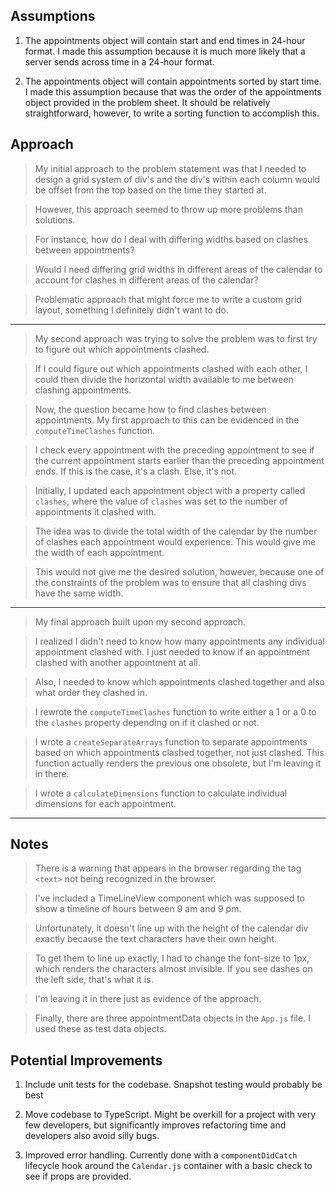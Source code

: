 ## Assumptions

1. The appointments object will contain start and end times in 24-hour format. I made this assumption because it is much more likely that a server sends across time in a 24-hour format. 

2. The appointments object will contain appointments sorted by start time. I made this assumption because that was the order of the appointments object provided in the problem sheet. It should be relatively straightforward, however, to write a sorting function to accomplish this. 

## Approach

>My initial approach to the problem statement was that I needed to design a grid system of div's and the div's within each column would be offset from the top based on the time they started at. 

>However, this approach seemed to throw up more problems than solutions. 

>For instance, how do I deal with differing widths based on clashes between appointments? 

>Would I need differing grid widths in different areas of the calendar to account for clashes in different areas of the calendar?

>Problematic approach that might force me to write a custom grid layout, something I definitely didn't want to do. 

***

>My second approach was trying to solve the problem was to first try to figure out which appointments clashed. 

>If I could figure out which appointments clashed with each other, I could then divide the horizontal width available to me between clashing appointments. 

>Now, the question became how to find clashes between appointments. My first approach to this can be evidenced in the ```computeTimeClashes``` function. 

>I check every appointment with the preceding appointment to see if the current appointment starts earlier than the preceding appointment ends. If this is the case, it's a clash. Else, it's not. 

>Initially, I updated each appointment object with a property called ```clashes```, where the value of ```clashes``` was set to the number of appointments it clashed with. 

>The idea was to divide the total width of the calendar by the number of clashes each appointment would experience. This would give me the width of each appointment. 

>This would not give me the desired solution, however, because one of the constraints of the problem was to ensure that all clashing divs have the same width. 

***

>My final approach built upon my second approach. 

>I realized I didn't need to know how many appointments any individual appointment clashed with. I just needed to know if an appointment clashed with another appointment at all. 

>Also, I needed to know which appointments clashed together and also what order they clashed in. 

>I rewrote the ```computeTimeClashes``` function to write either a 1 or a 0 to the ```clashes``` property depending on if it clashed or not. 

>I wrote a ```createSeparateArrays``` function to separate appointments based on which appointments clashed together, not just clashed. This function actually renders the previous one obsolete, but I'm leaving it in there. 

>I wrote a ```calculateDimensions``` function to calculate individual dimensions for each appointment. 

***

## Notes

>There is a warning that appears in the browser regarding the tag ```<text>``` not being recognized in the browser. 

>I've included a TimeLineView component which was supposed to show a timeline of hours between 9 am and 9 pm. 

>Unfortunately, it doesn't line up with the height of the calendar div exactly because the text characters have their own height. 

>To get them to line up exactly, I had to change the font-size to 1px, which renders the characters almost invisible. If you see dashes on the left side, that's what it is. 

>I'm leaving it in there just as evidence of the approach.

>Finally, there are three appointmentData objects in the ```App.js``` file. I used these as test data objects. 

## Potential Improvements

1. Include unit tests for the codebase. Snapshot testing would probably be best

2. Move codebase to TypeScript. Might be overkill for a project with very few developers, but significantly improves refactoring time and developers also avoid silly bugs. 

3. Improved error handling. Currently done with a ```componentDidCatch``` lifecycle hook around the ```Calendar.js``` container with a basic check to see if props are provided. 